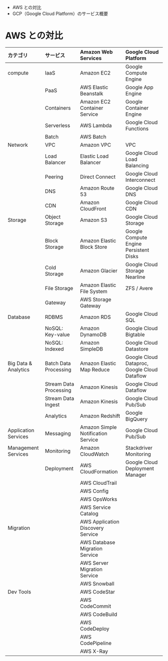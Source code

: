 - AWS との対比
- GCP（Google Cloud Platform）のサービス概要

# AWS との対比

|カテゴリ|サービス|Amazon Web Services|Google Cloud Platform|
|:---|:---|:---|:---|
|compute|IaaS|Amazon EC2|Google Compute Engine|
||PaaS|AWS Elastic Beanstalk|Google App Engine|
||Containers|Amazon EC2 Container Service|Google Container Engine|
||Serverless|AWS Lambda|Google Cloud Functions|
||Batch|AWS Batch||
|Network|VPC|Amazon VPC|VPC|
||Load Balancer|Elastic Load Balancer|Google Cloud Load Balancing|
||Peering|Direct Connect|Google Cloud Interconnect|
||DNS|Amazon Route 53|Google Cloud DNS|
||CDN|Amazon CloudFront|Google Cloud CDN|
|Storage|Object Storage|Amazon S3|Google Cloud Storage|
||Block Storage|Amazon Elastic Block Store|Google Compute Engine Persistent Disks|
||Cold Storage|Amazon Glacier|Google Cloud Storage Nearline|
||File Storage|Amazon Elastic File System|ZFS / Avere|
||Gateway|AWS Storage Gateway||
|Database|RDBMS|Amazon RDS|Google Cloud SQL|
||NoSQL: Key-value|Amazon DynamoDB|Google Cloud Bigtable|
||NoSQL: Indexed|Amazon SimpleDB|Google Cloud Datastore|
|Big Data & Analytics|Batch Data Processing|Amazon Elastic Map Reduce|Google Cloud Dataproc, Google Cloud Dataflow|
||Stream Data Processing|Amazon Kinesis|Google Cloud Dataflow|
||Stream Data Ingest|Amazon Kinesis|Google Cloud Pub/Sub|
||Analytics|Amazon Redshift|Google BigQuery|
|Application Services|Messaging|Amazon Simple Notification Service|Google Cloud Pub/Sub|
|Management Services|Monitoring|Amazon CloudWatch|Stackdriver Monitoring|
||Deployment|AWS CloudFormation|Google Cloud Deployment Manager|
|||AWS CloudTrail||
|||AWS Config||
|||AWS OpsWorks||
|||AWS Service Catalog||
|Migration||AWS Application Discovery Service||
|||AWS Database Migration Service||
|||AWS Server Migration Service||
|||AWS Snowball||
|Dev Tools||AWS CodeStar||
|||AWS CodeCommit||
|||AWS CodeBuild||
|||AWS CodeDeploy||
|||AWS CodePipeline||
|||AWS X-Ray||
